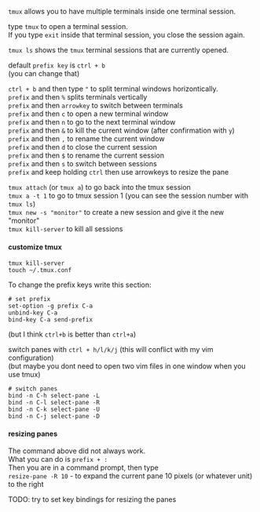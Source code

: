 `tmux` allows you to have multiple terminals inside one terminal session.

type `tmux` to open a terminal session.\
If you type `exit` inside that terminal session, you close the session again.

`tmux ls` shows the `tmux` terminal sessions that are currently opened.

default `prefix key` is `ctrl + b`\
(you can change that)

`ctrl + b` and then type `"` to split terminal windows horizontically.\
`prefix` and then `%`   splits terminals vertically\
`prefix` and then `arrowkey`    to switch between terminals\
`prefix` and then `c`   to open a new terminal window\
`prefix` and then `n`   to go to the next terminal window\
`prefix` and then `&`   to kill the current window (after confirmation with `y`)\
`prefix` and then `,`   to rename the current window\
`prefix` and then `d`   to close the current session\
`prefix` and then `$`   to rename the current session\
`prefix` and then `s`   to switch between sessions\
`prefix` and keep holding `ctrl` then use arrowkeys     to resize the pane

`tmux attach` (or `tmux a`)  to go back into the tmux session\
`tmux a -t 1`   to go to tmux session 1 (you can see the session number with `tmux ls`)\
`tmux new -s "monitor"`  to create a new session and give it the new "monitor"\
`tmux kill-server`    to kill all sessions

#### customize tmux

```
tmux kill-server
touch ~/.tmux.conf
```
To change the prefix keys write this section:
```
# set prefix
set-option -g prefix C-a
unbind-key C-a
bind-key C-a send-prefix
```
(but I think `ctrl+b` is better than `ctrl+a`)

switch panes with `ctrl + h/l/k/j` (this will conflict with my vim configuration)\
(but maybe you dont need to open two vim files in one window when you use tmux)
```
# switch panes
bind -n C-h select-pane -L
bind -n C-l select-pane -R
bind -n C-k select-pane -U
bind -n C-j select-pane -D
```
#### resizing panes

The command above did not always work.\
What you can do is `prefix + :` \
Then you are in a command prompt, then type \
`resize-pane -R 10` - to expand the current pane 10 pixels (or whatever unit) to the right

TODO: try to set key bindings for resizing the panes

